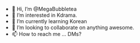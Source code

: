 - 👋 Hi, I’m @MegaBubbletea
- 👀 I’m interested in Kdrama.
- 🌱 I’m currently learning Korean
- 💞️ I’m looking to collaborate on anything awesome.
- 📫 How to reach me ... DMs?

<!---
MegaBubbletea/MegaBubbletea is a ✨ special ✨ repository because its `README.md` (this file) appears on your GitHub profile.
You can click the Preview link to take a look at your changes.
--->

